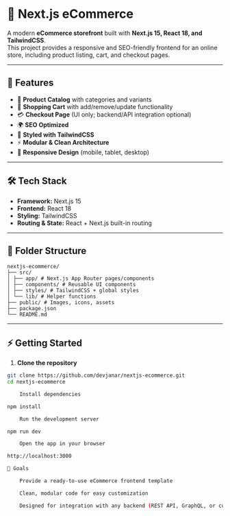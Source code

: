 # 🛒 Next.js eCommerce

A modern **eCommerce storefront** built with **Next.js 15, React 18, and TailwindCSS**.  
This project provides a responsive and SEO-friendly frontend for an online store, including product listing, cart, and checkout pages.

---

## 🚀 Features
- 🏬 **Product Catalog** with categories and variants
- 🛒 **Shopping Cart** with add/remove/update functionality
- 💳 **Checkout Page** (UI only; backend/API integration optional)
- 🌍 **SEO Optimized**
- 🎨 **Styled with TailwindCSS**
- ⚡ **Modular & Clean Architecture**
- 📱 **Responsive Design** (mobile, tablet, desktop)

---

## 🛠 Tech Stack
- **Framework:** Next.js 15
- **Frontend:** React 18
- **Styling:** TailwindCSS
- **Routing & State:** React + Next.js built-in routing

---

## 📂 Folder Structure

```
nextjs-ecommerce/
├── src/
│ ├── app/ # Next.js App Router pages/components
│ ├── components/ # Reusable UI components
│ ├── styles/ # TailwindCSS + global styles
│ └── lib/ # Helper functions
├── public/ # Images, icons, assets
├── package.json
└── README.md

```

---

## ⚡ Getting Started
1. **Clone the repository**
```bash
git clone https://github.com/devjanar/nextjs-ecommerce.git
cd nextjs-ecommerce

    Install dependencies

npm install

    Run the development server

npm run dev

    Open the app in your browser

http://localhost:3000

🎯 Goals

    Provide a ready-to-use eCommerce frontend template

    Clean, modular code for easy customization

    Designed for integration with any backend (REST API, GraphQL, or custom)
